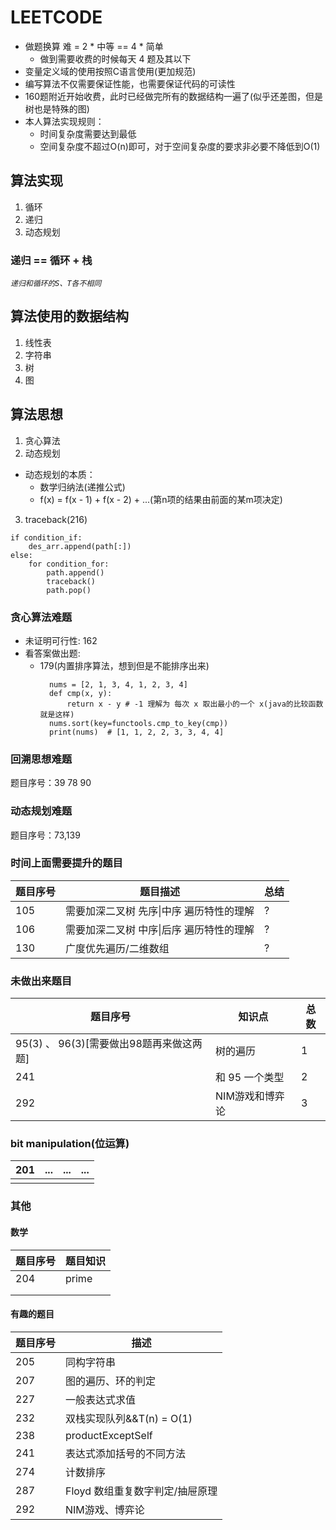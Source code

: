 # LEETCODE

- 做题换算 难 = 2 * 中等 == 4 * 简单
    - 做到需要收费的时候每天 4 题及其以下
- 变量定义域的使用按照C语言使用(更加规范)
- 编写算法不仅需要保证性能，也需要保证代码的可读性
- 160题附近开始收费，此时已经做完所有的数据结构一遍了(似乎还差图，但是树也是特殊的图)
- 本人算法实现规则：
    - 时间复杂度需要达到最低
    - 空间复杂度不超过O(n)即可，对于空间复杂度的要求非必要不降低到O(1)

## 算法实现

1. 循环
2. 递归
3. 动态规划

### 递归 == 循环 + 栈

*`递归和循环的S、T各不相同`*

## 算法使用的数据结构

1. 线性表
2. 字符串
3. 树
4. 图

## 算法思想

1. 贪心算法
2. 动态规划

- 动态规划的本质：
    - 数学归纳法(递推公式)
    - f(x) = f(x - 1) + f(x - 2) + ...(第n项的结果由前面的某m项决定)

3. traceback(216)

```
if condition_if:
    des_arr.append(path[:])
else:
    for condition_for:
        path.append()
        traceback()
        path.pop()
```

### 贪心算法难题

- 未证明可行性: 162
- 看答案做出题:
    - 179(内置排序算法，想到但是不能排序出来)
      ```
        nums = [2, 1, 3, 4, 1, 2, 3, 4]
        def cmp(x, y):
            return x - y # -1 理解为 每次 x 取出最小的一个 x(java的比较函数就是这样)
        nums.sort(key=functools.cmp_to_key(cmp))
        print(nums)  # [1, 1, 2, 2, 3, 3, 4, 4]       
      ```

### 回溯思想难题

题目序号：39 78 90

### 动态规划难题

题目序号：73,139

### 时间上面需要提升的题目

| 题目序号 | 题目描述                   | 总结 |
|------|------------------------|----|
| 105  | 需要加深二叉树 先序\|中序 遍历特性的理解 | ?  |
| 106  | 需要加深二叉树 中序\|后序 遍历特性的理解 | ?  |
| 130  | 广度优先遍历/二维数组            | ?  |

### 未做出来题目

| 题目序号                         | 知识点       | 总数 |
|------------------------------|-----------|----|
| 95(3) 、 96(3)[需要做出98题再来做这两题] | 树的遍历      | 1  |
| 241                          | 和 95 一个类型 | 2  |
| 292                          | NIM游戏和博弈论 | 3  |

### bit manipulation(位运算)

| 201 | ... | ... | ... |
|-----|-----|-----|-----|
|     |     |     |     |

### 其他

#### 数学

| 题目序号 | 题目知识  |
|------|-------|
| 204  | prime |
|      |       |
|      |       |

#### 有趣的题目

| 题目序号 | 描述                  |
|------|---------------------|
| 205  | 同构字符串               |
| 207  | 图的遍历、环的判定           |
| 227  | 一般表达式求值             |
| 232  | 双栈实现队列&&T(n) = O(1) |
| 238  | productExceptSelf   |
| 241  | 表达式添加括号的不同方法        |
| 274  | 计数排序                |
| 287  | Floyd 数组重复数字判定/抽屉原理 |
| 292  | NIM游戏、博弈论           |
